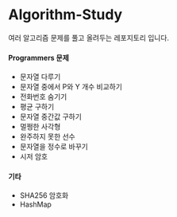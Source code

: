 # Algorithm-Study

여러 알고리즘 문제를 풀고 올려두는 레포지토리 입니다.

#### Programmers 문제

 - 문자열 다루기
 - 문자열 중에서 P와 Y 개수 비교하기
 - 전화번호 숨기기
 - 평균 구하기
 - 문자열 중간값 구하기
 - 멀쩡한 사각형
 - 완주하지 못한 선수
 - 문자열을 정수로 바꾸기
 - 시저 암호
 
 #### 기타
 - SHA256 암호화
 - HashMap
